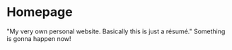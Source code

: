 # Homepage
"My very own personal website. Basically this is just a résumé."
Something is gonna happen now!
